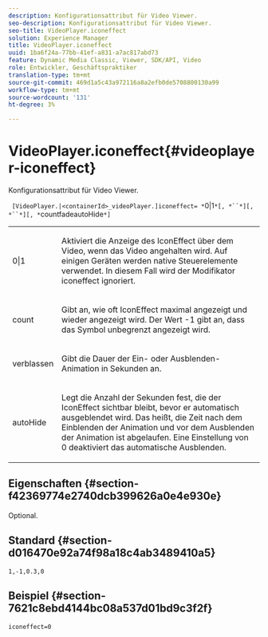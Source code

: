 ```yaml
---
description: Konfigurationsattribut für Video Viewer.
seo-description: Konfigurationsattribut für Video Viewer.
seo-title: VideoPlayer.iconeffect
solution: Experience Manager
title: VideoPlayer.iconeffect
uuid: 1ba6f24a-77bb-41ef-a831-a7ac817abd73
feature: Dynamic Media Classic, Viewer, SDK/API, Video
role: Entwickler, Geschäftspraktiker
translation-type: tm+mt
source-git-commit: 469d1a5c43a972116a8a2efb0de5708800130a99
workflow-type: tm+mt
source-wordcount: '131'
ht-degree: 3%

---
```



# VideoPlayer.iconeffect{#videoplayer-iconeffect}

Konfigurationsattribut für Video Viewer.

` [VideoPlayer.|<containerId>_videoPlayer.]iconeffect= *`0|1`*[, *``*][, *``*][, *`countfadeautoHide`*]`

<table id="table_C616483932C2482CA9794DDD7313FD7C"> 
 <tbody> 
  <tr> 
   <td colname="col1"> <p> <span class="codeph"> <span class="varname"> 0|1</span> </span> </p> </td> 
   <td colname="col2"> <p> Aktiviert die Anzeige des IconEffect über dem Video, wenn das Video angehalten wird. Auf einigen Geräten werden native Steuerelemente verwendet. In diesem Fall wird der Modifikator <span class="codeph"> iconeffect</span> ignoriert. </p> </td> 
  </tr> 
  <tr> 
   <td colname="col1"> <p> <span class="codeph"> <span class="varname"> count</span> </span> </p> </td> 
   <td colname="col2"> <p> Gibt an, wie oft IconEffect maximal angezeigt und wieder angezeigt wird. Der Wert <span class="codeph"> -1</span> gibt an, dass das Symbol unbegrenzt angezeigt wird. </p> </td> 
  </tr> 
  <tr> 
   <td colname="col1"> <p> <span class="codeph"> <span class="varname"> verblassen</span> </span> </p> </td> 
   <td colname="col2"> <p> Gibt die Dauer der Ein- oder Ausblenden-Animation in Sekunden an. </p> </td> 
  </tr> 
  <tr> 
   <td colname="col1"> <p> <span class="codeph"> <span class="varname"> autoHide</span> </span> </p> </td> 
   <td colname="col2"> <p> Legt die Anzahl der Sekunden fest, die der IconEffect sichtbar bleibt, bevor er automatisch ausgeblendet wird. Das heißt, die Zeit nach dem Einblenden der Animation und vor dem Ausblenden der Animation ist abgelaufen. Eine Einstellung von <span class="codeph"> 0</span> deaktiviert das automatische Ausblenden. </p> </td> 
  </tr> 
 </tbody> 
</table>

## Eigenschaften {#section-f42369774e2740dcb399626a0e4e930e}

Optional.

## Standard {#section-d016470e92a74f98a18c4ab3489410a5}

`1,-1,0.3,0`

## Beispiel {#section-7621c8ebd4144bc08a537d01bd9c3f2f}

```
iconeffect=0
```

